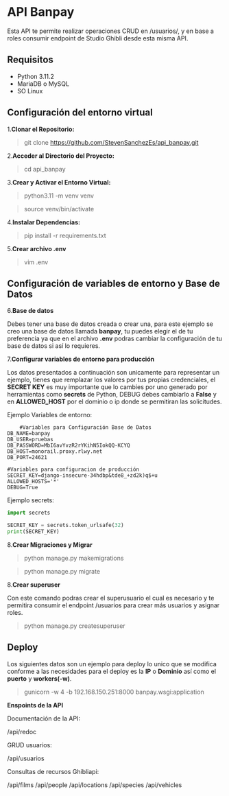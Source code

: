 # API Banpay

Esta API te permite realizar operaciones CRUD en /usuarios/, y en base a roles consumir endpoint de Studio Ghibli desde esta misma API.

## Requisitos

- Python 3.11.2
- MariaDB o MySQL
- SO Linux

## Configuración del entorno virtual

1.**Clonar el Repositorio:**

> git clone https://github.com/StevenSanchezEs/api_banpay.git

2.**Acceder al Directorio del Proyecto:**

> cd api_banpay

3.**Crear y Activar el Entorno Virtual:**

> python3.11 -m venv venv

> source venv/bin/activate

4.**Instalar Dependencias:**

> pip install -r requirements.txt

5.**Crear archivo .env**
> vim .env

## Configuración de variables de entorno y Base de Datos

6.**Base de datos**

Debes tener una base de datos creada o crear una, para este ejemplo se creo una base de datos llamada **banpay**, tu puedes elegir el de tu preferencia ya que en el archivo **.env** podras cambiar la configuración de tu base de datos si así lo requieres.

7.**Configurar variables de entorno para producción**

Los datos presentados a continuación son unicamente para representar un ejemplo, tienes que remplazar los valores por tus propias credenciales, el **SECRET KEY** es muy importante que lo cambies por uno generado por herramientas como **secrets** de Python, DEBUG debes cambiarlo a **False** y en **ALLOWED_HOST** por el dominio o ip donde se permitiran las solicitudes.

Ejemplo Variables de entorno:
    	
     	#Variables para Configuración Base de Datos
	DB_NAME=banpay
	DB_USER=pruebas
	DB_PASSWORD=MbI6avYvzR2rYKihN5IokQQ-KCYQ
	DB_HOST=monorail.proxy.rlwy.net
	DB_PORT=24621
	
	#Variables para configuracion de producción
	SECRET_KEY=django-insecure-34hdbp&tde8_+zd2k)q$+u
	ALLOWED_HOSTS='*'
	DEBUG=True

Ejemplo secrets:
```python
import secrets

SECRET_KEY = secrets.token_urlsafe(32)
print(SECRET_KEY)
```

8.**Crear Migraciones y Migrar**

> python manage.py makemigrations

> python manage.py migrate

8.**Crear superuser**

Con este comando podras crear el superusuario el cual es necesario y te permitira consumir el endpoint /usuarios para crear más usuarios y asignar roles.
> python manage.py createsuperuser

## Deploy
Los siguientes datos son un ejemplo para deploy lo unico que se modifica conforme a las necesidades para el deploy es la **IP** o **Dominio** así como el **puerto** y **workers(-w)**.

> gunicorn -w 4 -b 192.168.150.251:8000 banpay.wsgi:application

**Enspoints de la API**

Documentación de la API: 

/api/redoc

GRUD usuarios: 

/api/usuarios

Consultas de recursos Ghibliapi: 

/api/films
/api/people
/api/locations
/api/species
/api/vehicles

